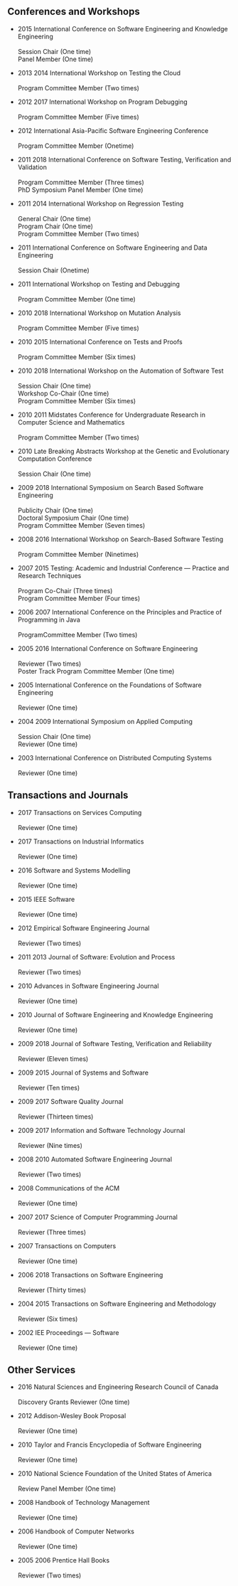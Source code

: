 ## Conferences and Workshops

<ul class="fa-ul">
<li><i class="fa-li fa fa-superpowers fa-lg"></i><div class="serviceitem"> 2015 International Conference on Software Engineering and Knowledge Engineering </div>
<br>  Session Chair (One time)
<br>  Panel Member (One time)
<p>
<li><i class="fa-li fa fa-superpowers fa-lg"></i><div class="serviceitem"> 2013 <i class="fa fa-long-arrow-right" aria-hidden="true"></i> 2014 International Workshop on Testing the Cloud </div>
<br> Program Committee Member (Two times)
<p>
<li><i class="fa-li fa fa-superpowers fa-lg"></i><div class="serviceitem"> 2012 <i class="fa fa-long-arrow-right" aria-hidden="true"></i> 2017 International Workshop on Program Debugging </div>
<br> Program Committee Member (Five times)
<p>
<li><i class="fa-li fa fa-superpowers fa-lg"></i><div class="serviceitem"> 2012 International Asia-Pacific Software Engineering Conference </div>
<br> Program Committee Member (Onetime)
<p>
<li><i class="fa-li fa fa-superpowers fa-lg"></i><div class="serviceitem"> 2011 <i class="fa fa-long-arrow-right" aria-hidden="true"></i> 2018 International Conference on Software Testing, Verification and Validation </div>
<br>  Program Committee Member (Three times)
<br>  PhD Symposium Panel Member (One time)
<p>
<li><i class="fa-li fa fa-superpowers fa-lg"></i><div class="serviceitem"> 2011 <i class="fa fa-long-arrow-right" aria-hidden="true"></i> 2014 International Workshop on Regression Testing </div>
<br>  General Chair (One time)
<br>  Program Chair (One time)
<br>  Program Committee Member (Two times)
<p>
<li><i class="fa-li fa fa-superpowers fa-lg"></i><div class="serviceitem"> 2011 International Conference on Software Engineering and Data Engineering </div>
<br> Session Chair (Onetime)
<p>
<li><i class="fa-li fa fa-superpowers fa-lg"></i><div class="serviceitem"> 2011 International Workshop on Testing and Debugging </div>
<br> Program Committee Member (One time)
<p>
<li><i class="fa-li fa fa-superpowers fa-lg"></i><div class="serviceitem"> 2010 <i class="fa fa-long-arrow-right" aria-hidden="true"></i> 2018 International Workshop on Mutation Analysis </div>
<br> Program  Committee Member (Five times)
<p>
<li><i class="fa-li fa fa-superpowers fa-lg"></i><div class="serviceitem"> 2010 <i class="fa fa-long-arrow-right" aria-hidden="true"></i> 2015 International Conference on Tests and Proofs </div>
<br> Program Committee Member (Six times)
<p>
<li><i class="fa-li fa fa-superpowers fa-lg"></i><div class="serviceitem"> 2010 <i class="fa fa-long-arrow-right" aria-hidden="true"></i> 2018 International Workshop on the Automation of Software Test </div>
<br>  Session Chair (One time)
<br>  Workshop Co-Chair (One time)
<br>  Program Committee Member (Six times)
<p>
<li><i class="fa-li fa fa-superpowers fa-lg"></i><div class="serviceitem"> 2010 <i class="fa fa-long-arrow-right" aria-hidden="true"></i> 2011 Midstates Conference for Undergraduate Research in Computer Science and
Mathematics </div>
<br> Program Committee Member (Two times)
<p>
<li><i class="fa-li fa fa-superpowers fa-lg"></i><div class="serviceitem"> 2010 Late Breaking Abstracts Workshop at the Genetic and Evolutionary Computation
Conference </div>
<br> Session Chair (One time)
<p>
<li><i class="fa-li fa fa-superpowers fa-lg"></i><div class="serviceitem"> 2009 <i class="fa fa-long-arrow-right" aria-hidden="true"></i> 2018 International Symposium on Search Based Software Engineering </div>
<br>  Publicity Chair (One time)
<br>  Doctoral Symposium Chair (One time)
<br>  Program Committee Member (Seven times)
<p>
<li><i class="fa-li fa fa-superpowers fa-lg"></i><div class="serviceitem"> 2008 <i class="fa fa-long-arrow-right" aria-hidden="true"></i> 2016 International Workshop on Search-Based Software Testing </div>
<br> Program Committee Member (Ninetimes)
<p>
<li><i class="fa-li fa fa-superpowers fa-lg"></i><div class="serviceitem"> 2007 <i class="fa fa-long-arrow-right" aria-hidden="true"></i> 2015 Testing: Academic and Industrial Conference &mdash; Practice and Research Techniques </div>
<br>  Program Co-Chair (Three times)
<br>  Program Committee Member (Four times)
<p>
<li><i class="fa-li fa fa-superpowers fa-lg"></i><div class="serviceitem"> 2006 <i class="fa fa-long-arrow-right" aria-hidden="true"></i> 2007 International Conference on the Principles and Practice of Programming in Java </div>
<br> ProgramCommittee Member (Two times)
<p>
<li><i class="fa-li fa fa-superpowers fa-lg"></i><div class="serviceitem"> 2005 <i class="fa fa-long-arrow-right" aria-hidden="true"></i> 2016 International Conference on Software Engineering </div>
<br>  Reviewer (Two times)
<br>  Poster Track Program Committee Member (One time)
<p>
<li><i class="fa-li fa fa-superpowers fa-lg"></i><div class="serviceitem"> 2005 International Conference on the Foundations of Software Engineering </div>
<br> Reviewer (One time)
<p>
<li><i class="fa-li fa fa-superpowers fa-lg"></i><div class="serviceitem"> 2004 <i class="fa fa-long-arrow-right" aria-hidden="true"></i> 2009 International Symposium on Applied Computing </div>
<br>  Session Chair (One time)
<br>  Reviewer (One time)
<p>
<li><i class="fa-li fa fa-superpowers fa-lg"></i><div class="serviceitem"> 2003 International Conference on Distributed Computing Systems </div>
<br> Reviewer (One time)
<p>
</ul>

## Transactions and Journals

<ul class="fa-ul">
<li><i class="fa-li fa fa-superpowers fa-lg"></i><div class="serviceitem"> 2017 Transactions on Services Computing </div>
<br> Reviewer (One time)
<p>
<li><i class="fa-li fa fa-superpowers fa-lg"></i><div class="serviceitem"> 2017 Transactions on Industrial Informatics </div>
<br> Reviewer (One time)
<p>
<li><i class="fa-li fa fa-superpowers fa-lg"></i><div class="serviceitem"> 2016 Software and Systems Modelling </div>
<br> Reviewer (One time)
<p>
<li><i class="fa-li fa fa-superpowers fa-lg"></i><div class="serviceitem"> 2015 IEEE Software </div>
<br> Reviewer (One time)
<p>
<li><i class="fa-li fa fa-superpowers fa-lg"></i><div class="serviceitem"> 2012 Empirical Software Engineering Journal </div>
<br> Reviewer (Two times)
<p>
<li><i class="fa-li fa fa-superpowers fa-lg"></i><div class="serviceitem"> 2011 <i class="fa fa-long-arrow-right" aria-hidden="true"></i> 2013 Journal of Software: Evolution and Process </div>
<br> Reviewer (Two times)
<p>
<li><i class="fa-li fa fa-superpowers fa-lg"></i><div class="serviceitem"> 2010 Advances in Software Engineering Journal </div>
<br> Reviewer (One time)
<p>
<li><i class="fa-li fa fa-superpowers fa-lg"></i><div class="serviceitem"> 2010 Journal of Software Engineering and Knowledge Engineering </div>
<br> Reviewer (One time)
<p>
<li><i class="fa-li fa fa-superpowers fa-lg"></i><div class="serviceitem"> 2009 <i class="fa fa-long-arrow-right" aria-hidden="true"></i> 2018 Journal of Software Testing, Verification and Reliability </div>
<br> Reviewer (Eleven times)
<p>
<li><i class="fa-li fa fa-superpowers fa-lg"></i><div class="serviceitem"> 2009 <i class="fa fa-long-arrow-right" aria-hidden="true"></i> 2015 Journal of Systems and Software </div>
<br> Reviewer (Ten times)
<p>
<li><i class="fa-li fa fa-superpowers fa-lg"></i><div class="serviceitem"> 2009 <i class="fa fa-long-arrow-right" aria-hidden="true"></i> 2017 Software Quality Journal </div>
<br> Reviewer (Thirteen times)
<p>
<li><i class="fa-li fa fa-superpowers fa-lg"></i><div class="serviceitem"> 2009 <i class="fa fa-long-arrow-right" aria-hidden="true"></i> 2017 Information and Software Technology Journal </div>
<br> Reviewer (Nine times)
<p>
<li><i class="fa-li fa fa-superpowers fa-lg"></i><div class="serviceitem"> 2008 <i class="fa fa-long-arrow-right" aria-hidden="true"></i> 2010 Automated Software Engineering Journal </div>
<br> Reviewer (Two times)
<p>
<li><i class="fa-li fa fa-superpowers fa-lg"></i><div class="serviceitem"> 2008 Communications of the ACM </div>
<br> Reviewer (One time)
<p>
<li><i class="fa-li fa fa-superpowers fa-lg"></i><div class="serviceitem"> 2007 <i class="fa fa-long-arrow-right" aria-hidden="true"></i> 2017 Science of Computer Programming Journal </div>
<br> Reviewer (Three times)
<p>
<li><i class="fa-li fa fa-superpowers fa-lg"></i><div class="serviceitem"> 2007 Transactions on Computers </div>
<br> Reviewer (One time)
<p>
<li><i class="fa-li fa fa-superpowers fa-lg"></i><div class="serviceitem"> 2006 <i class="fa fa-long-arrow-right" aria-hidden="true"></i> 2018 Transactions on Software Engineering </div>
<br> Reviewer (Thirty times)
<p>
<li><i class="fa-li fa fa-superpowers fa-lg"></i><div class="serviceitem"> 2004 <i class="fa fa-long-arrow-right" aria-hidden="true"></i> 2015 Transactions on Software Engineering and Methodology </div>
<br> Reviewer (Six times)
<p>
<li><i class="fa-li fa fa-superpowers fa-lg"></i><div class="serviceitem"> 2002 IEE Proceedings &mdash; Software </div>
<br> Reviewer (One time)
<p>
</ul>

## Other Services

<ul class="fa-ul">
<li><i class="fa-li fa fa-superpowers fa-lg"></i><div class="serviceitem"> 2016 Natural Sciences and Engineering Research Council of Canada </div>
<br> Discovery Grants Reviewer (One time)
<p>
<li><i class="fa-li fa fa-superpowers fa-lg"></i><div class="serviceitem"> 2012 Addison-Wesley Book Proposal </div>
<br> Reviewer (One time)
<p>
<li><i class="fa-li fa fa-superpowers fa-lg"></i><div class="serviceitem"> 2010 Taylor and Francis Encyclopedia of Software Engineering </div>
<br> Reviewer (One time)
<p>
<li><i class="fa-li fa fa-superpowers fa-lg"></i><div class="serviceitem"> 2010 National Science Foundation of the United States of America </div>
<br> Review Panel Member (One time)
<p>
<li><i class="fa-li fa fa-superpowers fa-lg"></i><div class="serviceitem"> 2008 Handbook of Technology Management </div>
<br> Reviewer (One time)
<p>
<li><i class="fa-li fa fa-superpowers fa-lg"></i><div class="serviceitem"> 2006 Handbook of Computer Networks </div>
<br> Reviewer (One time)
<p>
<li><i class="fa-li fa fa-superpowers fa-lg"></i><div class="serviceitem"> 2005 <i class="fa fa-long-arrow-right" aria-hidden="true"></i> 2006 Prentice Hall Books </div>
<br> Reviewer (Two times)
<p>
</ul>
